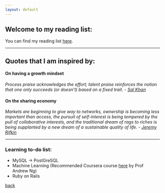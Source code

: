 ```yaml
---
layout: default
---
```


## Welcome to my reading list:

You can find my reading list [here](https://www.goodreads.com/user/show/55637557). 

* * *

## Quotes that I am inspired by:

#### On having a growth mindset
_Process­ praise acknowledges the effort; talent­ praise reinforces the notion that one only succeeds (or doesn’t) based on a fixed trait._ *- [Sal Khan](https://www.khanacademy.org/talks-and-interviews/conversations-with-sal/a/the-learning-myth-why-ill-never-tell-my-son-hes-smart)*

#### On the sharing economy

_Markets are beginning to give way to networks, ownership is becoming less important than access, the pursuit of self-interest is being tempered by the pull of collaborative interests, and the traditional dream of rags to riches is being supplanted by a new dream of a sustainable quality of life. - [Jeremy Rifkin](https://www.goodreads.com/book/show/18594514-the-zero-marginal-cost-society)_

* * * 

### Learning to-do list:

*   MySQL -> PostGreSQL
*   Machine Learning (Recommended Coursera course [here](https://www.coursera.org/learn/machine-learning) by Prof Andrew Ng)
*   Ruby on Rails

[back](./)
